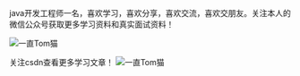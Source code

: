 java开发工程师一名，喜欢学习，喜欢分享，喜欢交流，喜欢交朋友。关注本人的微信公众号获取更多学习资料和真实面试资料！


![一直Tom猫](https://shop.io.mi-img.com/app/shop/img?id=shop_786d025db32e69a5bcfd2d1272dcb2ea.jpeg)


关注csdn查看更多学习文章！
![一直Tom猫](https://shop.io.mi-img.com/app/shop/img?id=shop_cf5a162850ac57cd5d1ef3f22241fe0f.jpeg)

